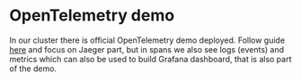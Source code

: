 # OpenTelemetry demo
In our cluster there is official OpenTelemetry demo deployed. Follow guide [here](https://opentelemetry.io/docs/demo/kubernetes-deployment/#use-the-demo) and focus on Jaeger part, but in spans we also see logs (events) and metrics which can also be used to build Grafana dashboard, that is also part of the demo.
